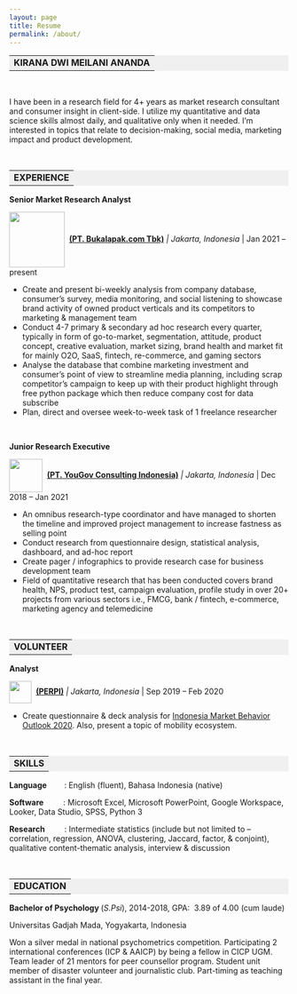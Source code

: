 ```yaml
---
layout: page
title: Resume
permalink: /about/
---
```


<table style="background-color: #f1f0f0; margin-left: auto; margin-right: auto;">
<tbody>
<tr style>
<td style="text-align: center"><strong>KIRANA DWI MEILANI ANANDA</strong></td>
</tr>
</tbody>
</table>
<p>&nbsp;</p>
<p>I have been in a research field for 4+ years as market research consultant and consumer insight in client-side. I utilize my quantitative and data science skills almost daily, and qualitative only when it needed. I&rsquo;m interested in topics that relate to decision-making, social media, marketing impact and product development.</p>
<p>&nbsp;</p>
<table style="background-color: #f1f0f0; margin-left: auto; margin-right: auto;">
<tbody>
<tr style>
<td style="text-align: center"><strong>EXPERIENCE</strong></td>
</tr>
</tbody>
</table>
<p><strong>Senior Market Research Analyst</strong></p>
<p><img src="https://upload.wikimedia.org/wikipedia/commons/5/5b/Bukalapak_%282020%29.svg" width="100" style="vertical-align:middle;margin:0px 0px" />&nbsp; <a href="https://about.bukalapak.com/en/about-us/" ><strong>(PT. Bukalapak.com Tbk)</strong></a><em> | Jakarta, Indonesia</em> | Jan 2021 &ndash; present</p>
<ul>
<li>Create and present bi-weekly analysis from company database, consumer&rsquo;s survey, media monitoring, and social listening to showcase brand activity of owned product verticals and its competitors to marketing &amp; management team</li>
<li>Conduct 4-7 primary &amp; secondary ad hoc research every quarter, typically in form of go-to-market, segmentation, attitude, product concept, creative evaluation, market sizing, brand health and market fit for mainly O2O, SaaS, fintech, re-commerce, and gaming sectors</li>
<li>Analyse the database that combine marketing investment and consumer&rsquo;s point of view to streamline media planning, including scrap competitor&rsquo;s campaign to keep up with their product highlight through free python package which then reduce company cost for data subscribe</li>
<li>Plan, direct and oversee week-to-week task of 1 freelance researcher</li>
</ul>
<p>&nbsp;</p>
<p><strong>Junior Research Executive</strong></p>
<p><img src="https://upload.wikimedia.org/wikipedia/commons/thumb/b/b2/YouGov_logo-red_July2019.png/798px-YouGov_logo-red_July2019.png" width="60" style="vertical-align:middle;margin:0px 0px" />&nbsp; <a href="https://yougov.com"><strong>(PT. YouGov Consulting Indonesia)</strong></a><em> | Jakarta, Indonesia</em> | Dec 2018 &ndash; Jan 2021</p>
<ul>
<li>An omnibus research-type coordinator and have managed to shorten the timeline and improved project management to increase fastness as selling point</li>
<li>Conduct research from questionnaire design, statistical analysis, dashboard, and ad-hoc report</li>
<li>Create pager / infographics to provide research case for business development team</li>
<li>Field of quantitative research that has been conducted covers brand health, NPS, product test, campaign evaluation, profile study in over 20+ projects from various sectors i.e., FMCG, bank / fintech, e-commerce, marketing agency and telemedicine</li>
</ul>
<p>&nbsp;</p>
<table style="background-color: #f1f0f0; margin-left: auto; margin-right: auto;">
<tbody>
<tr style>
<td style="text-align: center"><strong>VOLUNTEER</strong></td>
</tr>
</tbody>
</table>
<p><strong>Analyst</strong>
<p><p><img src="https://static.wixstatic.com/media/b91c06_02017691199b4d6f95be20bc178c4e5a~mv2_d_10098_5579_s_4_2.png/v1/crop/x_0,y_42,w_10098,h_5453/fill/w_360,h_195,al_c,q_85,usm_0.66_1.00_0.01,enc_auto/LOGO%20PERPI%20ok.png" width="40" style="vertical-align:middle;margin:0px 0px" />&nbsp; <a href="https://www.perpi.or.id/" ><strong>(PERPI)</strong></a> <em> | Jakarta, Indonesia</em> | Sep 2019 &ndash; Feb 2020</p>
<ul>
<li>Create questionnaire &amp; deck analysis for <a href="https://www.perpi.or.id/event-details/indonesia-market-behavior-outlook-2020"> Indonesia Market Behavior Outlook 2020</a>. Also, present a topic of mobility ecosystem.</li>
</ul>
<p>&nbsp;</p>
<table style="background-color: #f1f0f0; margin-left: auto; margin-right: auto;">
<tbody>
<tr style>
<td style="text-align: center"><strong>SKILLS</strong></td>
</tr>
</tbody>
</table>
<p><strong>Language</strong>&nbsp;&nbsp;&nbsp;&nbsp;&nbsp;&nbsp;&nbsp; : English (fluent), Bahasa Indonesia (native)&nbsp;&nbsp;&nbsp;&nbsp;&nbsp;&nbsp;</p>
<p><strong>Software</strong>&nbsp;&nbsp;&nbsp;&nbsp;&nbsp;&nbsp;&nbsp;&nbsp; : Microsoft Excel, Microsoft PowerPoint, Google Workspace, Looker, Data Studio, SPSS, Python 3</p>
<p><strong>Research</strong>&nbsp;&nbsp;&nbsp;&nbsp;&nbsp;&nbsp;&nbsp;&nbsp; : Intermediate statistics (include but not limited to &ndash; correlation, regression, ANOVA, clustering, Jaccard, factor, &amp; conjoint), qualitative content-thematic analysis, interview &amp; discussion</p>
<p><strong>&nbsp;</strong></p>
<table style="background-color: #f1f0f0; margin-left: auto; margin-right: auto;">
<tbody>
<tr style>
<td style="text-align: center"><strong>EDUCATION</strong></td>
</tr>
</tbody>
</table>
<p><strong>Bachelor of Psychology </strong>(<em>S.Psi</em>), 2014-2018, GPA:&nbsp; 3.89 of 4.00 (cum laude)</p>
<p>Universitas Gadjah Mada, Yogyakarta, Indonesia</p>
<p>Won a silver medal in national psychometrics competition<em>. </em>Participating 2 international conferences (ICP &amp; AAICP) by being a fellow in CICP UGM. Team leader of 21 mentors for peer counsellor program. Student unit member of disaster volunteer and journalistic club. Part-timing as teaching assistant in the final year.</p>

